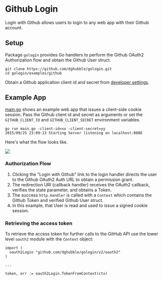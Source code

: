 # Github Login

Login with Github allows users to login to any web app with their Github account.

## Setup

Package `gologin` provides Go handlers to perform the Github OAuth2 Authorization flow and obtain the Github User struct.

```
git clone https://github.com/dghubble/gologin.git
cd gologin/examples/github
```

Obtain a Github application client id and secret from [developer settings](https://github.com/settings/developers).

## Example App

[main.go](main.go) shows an example web app that issues a client-side cookie session. Pass the Github client id and secret as arguments or set the `GITHUB_CLIENT_ID` and `GITHUB_CLIENT_SECRET` environment variables.

```
go run main.go -client-id=xx -client-secret=yy
2015/09/25 23:09:13 Starting Server listening on localhost:8080
```

Here's what the flow looks like.

<img src="https://storage.googleapis.com/dghubble/github-web-login.gif">

### Authorization Flow

1. Clicking the "Login with Github" link to the login handler directs the user to the Github OAuth2 Auth URL to obtain a permission grant.
2. The redirection URI (callback handler) receives the OAuth2 callback, verifies the state parameter, and obtains a Token.
3. The success `http.Handler` is called with a `Context` which contains the Github Token and verified Github User struct.
4. In this example, that User is read and used to issue a signed cookie session.

### Retrieving the access token

To retrieve the access token for further calls to the GitHub API use the lower level `oauth2` module with the `Context` object:
```
import (
  oauth2Login "github.com/dghubble/gologin/v2/oauth2"
)

...

token, err := oauth2Login.TokenFromContext(ctx)
```

